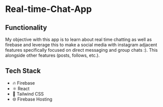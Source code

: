 # Real-time-Chat-App
## Functionality  

My objective with this app is to learn about real time chatting as well as firebase and leverage this to make a social media with instagram adjacent features specifically focused on direct messaging and group chats :). This alongside other features (posts, follows, etc.). 

## Tech Stack 
- 🔥 Firebase
- ⚛️ React
- 🎨 Tailwind CSS
- 🌐 Firebase Hosting
